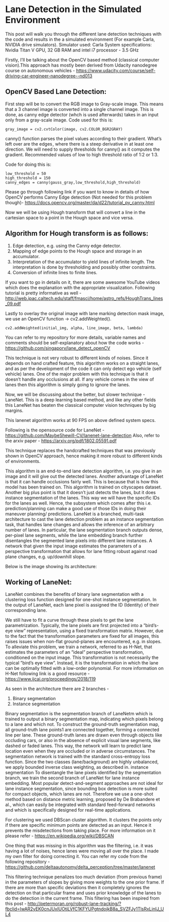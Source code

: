 # Lane Detection in the Simulated Environment

This post will walk you through the different lane detection techniques with the code and results in the a simulated environment (For example Carla, NVIDIA drive simulators). 
Simulator used: Carla
System specifications: 
Nvidia Titan V GPU, 32 GB RAM and intel i7 processor - 3.5 GHz 

Firstly, I’ll be talking about the OpenCV based method (classical computer vision).This approach has mostly been derived from Udacity nanodegree course on autonomous vehicles - https://www.udacity.com/course/self-driving-car-engineer-nanodegree--nd013


## OpenCV Based Lane Detection:

First step will be to convert the RGB image to Gray-scale image. This means that a 3 channel image is converted into a single channel image. This is done, as canny edge detector (whch is used afterwards) takes in an input only from a gray-scale image. Code used for this is: 
```
gray_image = cv2.cvtColor(image, cv2.COLOR_BGR2GRAY)
```
canny() function parses the pixel values according to their gradient. What’s left over are the edges , where there is a steep derivative in at least one direction. We will need to supply thresholds for canny() as it computes the gradient. Recommended values of low to high threshold ratio of 1:2 or 1:3.

Code for doing this is:
```
low_threshold = 50
high_threshold = 150
canny_edges = canny(gauss_gray,low_threshold,high_threshold)
```
Please go through following link if you want to know in details of how OpenCV performs Canny Edge detection (Not needed for this problem though)- https://docs.opencv.org/master/da/d22/tutorial_py_canny.html

Now we will be using Hough transform that will convert a line in the cartesian space to a point in the Hough space and vice versa. 

## Algorithm for Hough transform is as follows:

1. Edge detection, e.g. using the Canny edge detector. 
2. Mapping of edge points to the Hough space and storage in an accumulator. 
3. Interpretation of the accumulator to yield lines of infinite length. The interpretation is done by thresholding and possibly other constraints. 
4. Conversion of infinite lines to finite lines.

If you want to go in details on it, there are some awesome YouTube videos which does the explanation with the appropriate visualization. Following tutorial is pretty informative as well - http://web.ipac.caltech.edu/staff/fmasci/home/astro_refs/HoughTrans_lines_09.pdf

Lastly to overlay the original image with lane marking detection mask image, we use an OpenCV function → cv2.addWeighted().
```
cv2.addWeighted(initial_img, alpha, line_image, beta, lambda)
```

You can refer to my repository for more details, variable names and comments should be self-explanatory about how the code works - https://github.com/singaporv/lane_detect_openCV

This technique is not very robust to different kinds of noises. Since it depends on hand crafted feature, this algorithm works on a straight lanes, and as per the development of the code it can only detect ego vehicle (self vehicle) lanes. 
One of the major problem with this technique is that it doesn’t handle any occlusions at all. If any vehicle comes in the view of lanes then this algorithm is simply going to ignore the lanes.

Now, we will be discussing about the better, but slower technique - LaneNet. 
This is a deep learning based method, and like any other fields this LaneNet has beaten the classical computer vision techniques by big margins.

This lanenet algorithm works at 90 FPS on above defined system specs. 

Following is the opensource code for LaneNet - https://github.com/MaybeShewill-CV/lanenet-lane-detection 
Also, refer to the arxiv paper - https://arxiv.org/pdf/1802.05591.pdf

This technique replaces the handcrafted techniques that was previously shown in OpenCV approach, hence making it more robust to different kinds of environments. 

This algorithm is an end-to-end lane detection algorithm, i.e. you give in an image and it will give out the detected lanes. 
Another advantage of LaneNet is that it can handle occlusions fairly well. This is because that is how this model has been trained on. This algorithm is trained on cityscapes dataset. 
Another big plus point is that it doesn’t just detects the lanes, but it does instance segmentation of the lanes. This way we will have the specific IDs for the lanes as well. Hence, the subsystem which comes after this i.e. prediction/planning can make a good use of those IDs in doing their maneuver planning/ predictions. 
 LaneNet is a branched, multi-task architecture to cast the lane detection problem as an instance segmentation task, that handles lane changes and allows the inference of an arbitrary number of lanes. In particular, the lane segmentation branch outputs dense, per-pixel lane segments, while the lane embedding branch further disentangles the segmented lane pixels into different lane instances. A network that given the input image estimates the parameters of a perspective transformation that allows for lane fitting robust against road plane changes, e.g. up/downhill slope.

Below is the image showing its architecture:

## Working of LaneNet:
LaneNet combines the benefits of binary lane segmentation with a clustering loss function designed for one-shot instance segmentation. In the output of LaneNet, each lane pixel is assigned the ID (Identity) of their corresponding lane.

We still have to fit a curve through these pixels to get the lane parametrization. Typically, the lane pixels are first projected into a ”bird’s-eye view” representation, using a fixed transformation matrix. However, due to the fact that the transformation parameters are fixed for all images, this raises issues when non-flat ground-planes are encountered, e.g. in slopes. To alleviate this problem, we train a network, referred to as H-Net, that estimates the parameters of an ”ideal” perspective transformation, conditioned on the input image. This transformation is not necessarily the typical ”bird’s eye view”. Instead, it is the transformation in which the lane can be optimally fitted with a low-order polynomial.
For more information on H-Net following link is a good resource - https://www.ijcai.org/proceedings/2018/119

As seen in the architecture there are 2 branches -
1) Binary segmentation
2) Instance segmentation

Binary segmentation is the segmentation branch of LaneNetm which is trained to output a binary segmentation map, indicating which pixels belong to a lane and which not. To construct the ground-truth segmentation map, all ground-truth lane points1 are connected together, forming a connected line per lane. These ground-truth lanes are drawn even through objects like occluding cars, or also in the absence of explicit visual lane segments, like dashed or faded lanes. This way, the network will learn to predict lane location even when they are occluded or in adverse circumstances. The segmentation network is trained with the standard cross-entropy loss function. Since the two classes (lane/background) are highly unbalanced, we apply bounded inverse class weighting, as described in. instance segmentation To disentangle the lane pixels identified by the segmentation branch, we train the second branch of LaneNet for lane instance embedding. Most popular detect-and-segment approaches are not ideal for lane instance segmentation, since bounding box detection is more suited for compact objects, which lanes are not. Therefore we use a one-shot method based on distance metric learning, proposed by De Brabandere et al., which can easily be integrated with standard feed-forward networks and which is specifically designed for real-time applications.

For clustering we used DBScan cluster algorithm. It clusters the points only if there are specific minimum points are detected as an input. Hence it prevents the misdetections from taking place. For more information on it please refer - https://en.wikipedia.org/wiki/DBSCAN

One thing that was missing in this algorithm was the filtering, i.e. it was having a lot of noises, hence lanes were moving all over the place. I made my own filter for doing correcting it. 
You can refer my code from the following repository - https://github.com/deltaautonomy/delta_perception/tree/master/lanenet


This filtering technique penalizes too much deviation (from previous frame) in the parameters of slopes by giving more weights to the one prior frame. If there are more than specific deviations then it completely ignores the detection on that particular frame and uses prior knowledge of the lanes to do the detection in the current frame. This filtering has been inspired from this post - http://petermoran.org/robust-lane-tracking/?fbclid=IwAR2yEK0cnJUxIUOtiLVfC1KFYUPgtndojkB8a_SVZFJy1TlsRxLinIJ_UL4 

